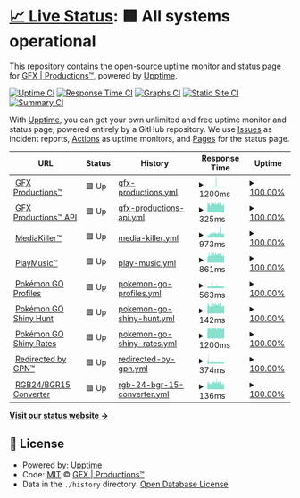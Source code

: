 # [📈 Live Status](https://gfxpronet.github.io/upptime): <!--live status--> **🟩 All systems operational**

This repository contains the open-source uptime monitor and status page for [GFX | Productions™](https://gfx-pro.net), powered by [Upptime](https://github.com/upptime/upptime).

[![Uptime CI](https://github.com/gfxpronet/upptime/workflows/Uptime%20CI/badge.svg)](https://github.com/gfxpronet/upptime/actions?query=workflow%3A%22Uptime+CI%22)
[![Response Time CI](https://github.com/gfxpronet/upptime/workflows/Response%20Time%20CI/badge.svg)](https://github.com/gfxpronet/upptime/actions?query=workflow%3A%22Response+Time+CI%22)
[![Graphs CI](https://github.com/gfxpronet/upptime/workflows/Graphs%20CI/badge.svg)](https://github.com/gfxpronet/upptime/actions?query=workflow%3A%22Graphs+CI%22)
[![Static Site CI](https://github.com/gfxpronet/upptime/workflows/Static%20Site%20CI/badge.svg)](https://github.com/gfxpronet/upptime/actions?query=workflow%3A%22Static+Site+CI%22)
[![Summary CI](https://github.com/gfxpronet/upptime/workflows/Summary%20CI/badge.svg)](https://github.com/gfxpronet/upptime/actions?query=workflow%3A%22Summary+CI%22)

With [Upptime](https://upptime.js.org), you can get your own unlimited and free uptime monitor and status page, powered entirely by a GitHub repository. We use [Issues](https://github.com/gfxpronet/upptime/issues) as incident reports, [Actions](https://github.com/gfxpronet/upptime/actions) as uptime monitors, and [Pages](https://gfxpronet.github.io/upptime) for the status page.

<!--start: status pages-->
<!-- This summary is generated by Upptime (https://github.com/upptime/upptime) -->
<!-- Do not edit this manually, your changes will be overwritten -->
<!-- prettier-ignore -->
| URL | Status | History | Response Time | Uptime |
| --- | ------ | ------- | ------------- | ------ |
| <img alt="" src="https://api.gfx-pro.net/img/icons/gpn.ico" height="13"> [GFX Productions™](https://gfx-pro.net) | 🟩 Up | [gfx-productions.yml](https://github.com/gfxpronet/upptime/commits/HEAD/history/gfx-productions.yml) | <details><summary><img alt="Response time graph" src="./graphs/gfx-productions/response-time-week.png" height="20"> 1200ms</summary><br><a href="https://gfxpronet.github.io/upptime/history/gfx-productions"><img alt="Response time 816" src="https://img.shields.io/endpoint?url=https%3A%2F%2Fraw.githubusercontent.com%2Fgfxpronet%2Fupptime%2FHEAD%2Fapi%2Fgfx-productions%2Fresponse-time.json"></a><br><a href="https://gfxpronet.github.io/upptime/history/gfx-productions"><img alt="24-hour response time 714" src="https://img.shields.io/endpoint?url=https%3A%2F%2Fraw.githubusercontent.com%2Fgfxpronet%2Fupptime%2FHEAD%2Fapi%2Fgfx-productions%2Fresponse-time-day.json"></a><br><a href="https://gfxpronet.github.io/upptime/history/gfx-productions"><img alt="7-day response time 1200" src="https://img.shields.io/endpoint?url=https%3A%2F%2Fraw.githubusercontent.com%2Fgfxpronet%2Fupptime%2FHEAD%2Fapi%2Fgfx-productions%2Fresponse-time-week.json"></a><br><a href="https://gfxpronet.github.io/upptime/history/gfx-productions"><img alt="30-day response time 791" src="https://img.shields.io/endpoint?url=https%3A%2F%2Fraw.githubusercontent.com%2Fgfxpronet%2Fupptime%2FHEAD%2Fapi%2Fgfx-productions%2Fresponse-time-month.json"></a><br><a href="https://gfxpronet.github.io/upptime/history/gfx-productions"><img alt="1-year response time 811" src="https://img.shields.io/endpoint?url=https%3A%2F%2Fraw.githubusercontent.com%2Fgfxpronet%2Fupptime%2FHEAD%2Fapi%2Fgfx-productions%2Fresponse-time-year.json"></a></details> | <details><summary><a href="https://gfxpronet.github.io/upptime/history/gfx-productions">100.00%</a></summary><a href="https://gfxpronet.github.io/upptime/history/gfx-productions"><img alt="All-time uptime 99.89%" src="https://img.shields.io/endpoint?url=https%3A%2F%2Fraw.githubusercontent.com%2Fgfxpronet%2Fupptime%2FHEAD%2Fapi%2Fgfx-productions%2Fuptime.json"></a><br><a href="https://gfxpronet.github.io/upptime/history/gfx-productions"><img alt="24-hour uptime 100.00%" src="https://img.shields.io/endpoint?url=https%3A%2F%2Fraw.githubusercontent.com%2Fgfxpronet%2Fupptime%2FHEAD%2Fapi%2Fgfx-productions%2Fuptime-day.json"></a><br><a href="https://gfxpronet.github.io/upptime/history/gfx-productions"><img alt="7-day uptime 100.00%" src="https://img.shields.io/endpoint?url=https%3A%2F%2Fraw.githubusercontent.com%2Fgfxpronet%2Fupptime%2FHEAD%2Fapi%2Fgfx-productions%2Fuptime-week.json"></a><br><a href="https://gfxpronet.github.io/upptime/history/gfx-productions"><img alt="30-day uptime 100.00%" src="https://img.shields.io/endpoint?url=https%3A%2F%2Fraw.githubusercontent.com%2Fgfxpronet%2Fupptime%2FHEAD%2Fapi%2Fgfx-productions%2Fuptime-month.json"></a><br><a href="https://gfxpronet.github.io/upptime/history/gfx-productions"><img alt="1-year uptime 99.86%" src="https://img.shields.io/endpoint?url=https%3A%2F%2Fraw.githubusercontent.com%2Fgfxpronet%2Fupptime%2FHEAD%2Fapi%2Fgfx-productions%2Fuptime-year.json"></a></details>
| <img alt="" src="https://api.gfx-pro.net/img/icons/gpn.ico" height="13"> [GFX Productions™ API](https://api.gfx-pro.net) | 🟩 Up | [gfx-productions-api.yml](https://github.com/gfxpronet/upptime/commits/HEAD/history/gfx-productions-api.yml) | <details><summary><img alt="Response time graph" src="./graphs/gfx-productions-api/response-time-week.png" height="20"> 325ms</summary><br><a href="https://gfxpronet.github.io/upptime/history/gfx-productions-api"><img alt="Response time 684" src="https://img.shields.io/endpoint?url=https%3A%2F%2Fraw.githubusercontent.com%2Fgfxpronet%2Fupptime%2FHEAD%2Fapi%2Fgfx-productions-api%2Fresponse-time.json"></a><br><a href="https://gfxpronet.github.io/upptime/history/gfx-productions-api"><img alt="24-hour response time 355" src="https://img.shields.io/endpoint?url=https%3A%2F%2Fraw.githubusercontent.com%2Fgfxpronet%2Fupptime%2FHEAD%2Fapi%2Fgfx-productions-api%2Fresponse-time-day.json"></a><br><a href="https://gfxpronet.github.io/upptime/history/gfx-productions-api"><img alt="7-day response time 325" src="https://img.shields.io/endpoint?url=https%3A%2F%2Fraw.githubusercontent.com%2Fgfxpronet%2Fupptime%2FHEAD%2Fapi%2Fgfx-productions-api%2Fresponse-time-week.json"></a><br><a href="https://gfxpronet.github.io/upptime/history/gfx-productions-api"><img alt="30-day response time 344" src="https://img.shields.io/endpoint?url=https%3A%2F%2Fraw.githubusercontent.com%2Fgfxpronet%2Fupptime%2FHEAD%2Fapi%2Fgfx-productions-api%2Fresponse-time-month.json"></a><br><a href="https://gfxpronet.github.io/upptime/history/gfx-productions-api"><img alt="1-year response time 668" src="https://img.shields.io/endpoint?url=https%3A%2F%2Fraw.githubusercontent.com%2Fgfxpronet%2Fupptime%2FHEAD%2Fapi%2Fgfx-productions-api%2Fresponse-time-year.json"></a></details> | <details><summary><a href="https://gfxpronet.github.io/upptime/history/gfx-productions-api">100.00%</a></summary><a href="https://gfxpronet.github.io/upptime/history/gfx-productions-api"><img alt="All-time uptime 99.86%" src="https://img.shields.io/endpoint?url=https%3A%2F%2Fraw.githubusercontent.com%2Fgfxpronet%2Fupptime%2FHEAD%2Fapi%2Fgfx-productions-api%2Fuptime.json"></a><br><a href="https://gfxpronet.github.io/upptime/history/gfx-productions-api"><img alt="24-hour uptime 100.00%" src="https://img.shields.io/endpoint?url=https%3A%2F%2Fraw.githubusercontent.com%2Fgfxpronet%2Fupptime%2FHEAD%2Fapi%2Fgfx-productions-api%2Fuptime-day.json"></a><br><a href="https://gfxpronet.github.io/upptime/history/gfx-productions-api"><img alt="7-day uptime 100.00%" src="https://img.shields.io/endpoint?url=https%3A%2F%2Fraw.githubusercontent.com%2Fgfxpronet%2Fupptime%2FHEAD%2Fapi%2Fgfx-productions-api%2Fuptime-week.json"></a><br><a href="https://gfxpronet.github.io/upptime/history/gfx-productions-api"><img alt="30-day uptime 99.75%" src="https://img.shields.io/endpoint?url=https%3A%2F%2Fraw.githubusercontent.com%2Fgfxpronet%2Fupptime%2FHEAD%2Fapi%2Fgfx-productions-api%2Fuptime-month.json"></a><br><a href="https://gfxpronet.github.io/upptime/history/gfx-productions-api"><img alt="1-year uptime 99.82%" src="https://img.shields.io/endpoint?url=https%3A%2F%2Fraw.githubusercontent.com%2Fgfxpronet%2Fupptime%2FHEAD%2Fapi%2Fgfx-productions-api%2Fuptime-year.json"></a></details>
| <img alt="" src="https://api.gfx-pro.net/img/icons/mk.ico" height="13"> [MediaKiller™](https://mk.gfx-pro.net) | 🟩 Up | [media-killer.yml](https://github.com/gfxpronet/upptime/commits/HEAD/history/media-killer.yml) | <details><summary><img alt="Response time graph" src="./graphs/media-killer/response-time-week.png" height="20"> 973ms</summary><br><a href="https://gfxpronet.github.io/upptime/history/media-killer"><img alt="Response time 988" src="https://img.shields.io/endpoint?url=https%3A%2F%2Fraw.githubusercontent.com%2Fgfxpronet%2Fupptime%2FHEAD%2Fapi%2Fmedia-killer%2Fresponse-time.json"></a><br><a href="https://gfxpronet.github.io/upptime/history/media-killer"><img alt="24-hour response time 1142" src="https://img.shields.io/endpoint?url=https%3A%2F%2Fraw.githubusercontent.com%2Fgfxpronet%2Fupptime%2FHEAD%2Fapi%2Fmedia-killer%2Fresponse-time-day.json"></a><br><a href="https://gfxpronet.github.io/upptime/history/media-killer"><img alt="7-day response time 973" src="https://img.shields.io/endpoint?url=https%3A%2F%2Fraw.githubusercontent.com%2Fgfxpronet%2Fupptime%2FHEAD%2Fapi%2Fmedia-killer%2Fresponse-time-week.json"></a><br><a href="https://gfxpronet.github.io/upptime/history/media-killer"><img alt="30-day response time 924" src="https://img.shields.io/endpoint?url=https%3A%2F%2Fraw.githubusercontent.com%2Fgfxpronet%2Fupptime%2FHEAD%2Fapi%2Fmedia-killer%2Fresponse-time-month.json"></a><br><a href="https://gfxpronet.github.io/upptime/history/media-killer"><img alt="1-year response time 987" src="https://img.shields.io/endpoint?url=https%3A%2F%2Fraw.githubusercontent.com%2Fgfxpronet%2Fupptime%2FHEAD%2Fapi%2Fmedia-killer%2Fresponse-time-year.json"></a></details> | <details><summary><a href="https://gfxpronet.github.io/upptime/history/media-killer">100.00%</a></summary><a href="https://gfxpronet.github.io/upptime/history/media-killer"><img alt="All-time uptime 95.05%" src="https://img.shields.io/endpoint?url=https%3A%2F%2Fraw.githubusercontent.com%2Fgfxpronet%2Fupptime%2FHEAD%2Fapi%2Fmedia-killer%2Fuptime.json"></a><br><a href="https://gfxpronet.github.io/upptime/history/media-killer"><img alt="24-hour uptime 100.00%" src="https://img.shields.io/endpoint?url=https%3A%2F%2Fraw.githubusercontent.com%2Fgfxpronet%2Fupptime%2FHEAD%2Fapi%2Fmedia-killer%2Fuptime-day.json"></a><br><a href="https://gfxpronet.github.io/upptime/history/media-killer"><img alt="7-day uptime 100.00%" src="https://img.shields.io/endpoint?url=https%3A%2F%2Fraw.githubusercontent.com%2Fgfxpronet%2Fupptime%2FHEAD%2Fapi%2Fmedia-killer%2Fuptime-week.json"></a><br><a href="https://gfxpronet.github.io/upptime/history/media-killer"><img alt="30-day uptime 100.00%" src="https://img.shields.io/endpoint?url=https%3A%2F%2Fraw.githubusercontent.com%2Fgfxpronet%2Fupptime%2FHEAD%2Fapi%2Fmedia-killer%2Fuptime-month.json"></a><br><a href="https://gfxpronet.github.io/upptime/history/media-killer"><img alt="1-year uptime 93.52%" src="https://img.shields.io/endpoint?url=https%3A%2F%2Fraw.githubusercontent.com%2Fgfxpronet%2Fupptime%2FHEAD%2Fapi%2Fmedia-killer%2Fuptime-year.json"></a></details>
| <img alt="" src="https://api.gfx-pro.net/img/icons/playmusic.ico" height="13"> [PlayMusic™](https://music.gfxp.ro) | 🟩 Up | [play-music.yml](https://github.com/gfxpronet/upptime/commits/HEAD/history/play-music.yml) | <details><summary><img alt="Response time graph" src="./graphs/play-music/response-time-week.png" height="20"> 861ms</summary><br><a href="https://gfxpronet.github.io/upptime/history/play-music"><img alt="Response time 716" src="https://img.shields.io/endpoint?url=https%3A%2F%2Fraw.githubusercontent.com%2Fgfxpronet%2Fupptime%2FHEAD%2Fapi%2Fplay-music%2Fresponse-time.json"></a><br><a href="https://gfxpronet.github.io/upptime/history/play-music"><img alt="24-hour response time 1112" src="https://img.shields.io/endpoint?url=https%3A%2F%2Fraw.githubusercontent.com%2Fgfxpronet%2Fupptime%2FHEAD%2Fapi%2Fplay-music%2Fresponse-time-day.json"></a><br><a href="https://gfxpronet.github.io/upptime/history/play-music"><img alt="7-day response time 861" src="https://img.shields.io/endpoint?url=https%3A%2F%2Fraw.githubusercontent.com%2Fgfxpronet%2Fupptime%2FHEAD%2Fapi%2Fplay-music%2Fresponse-time-week.json"></a><br><a href="https://gfxpronet.github.io/upptime/history/play-music"><img alt="30-day response time 812" src="https://img.shields.io/endpoint?url=https%3A%2F%2Fraw.githubusercontent.com%2Fgfxpronet%2Fupptime%2FHEAD%2Fapi%2Fplay-music%2Fresponse-time-month.json"></a><br><a href="https://gfxpronet.github.io/upptime/history/play-music"><img alt="1-year response time 709" src="https://img.shields.io/endpoint?url=https%3A%2F%2Fraw.githubusercontent.com%2Fgfxpronet%2Fupptime%2FHEAD%2Fapi%2Fplay-music%2Fresponse-time-year.json"></a></details> | <details><summary><a href="https://gfxpronet.github.io/upptime/history/play-music">100.00%</a></summary><a href="https://gfxpronet.github.io/upptime/history/play-music"><img alt="All-time uptime 93.31%" src="https://img.shields.io/endpoint?url=https%3A%2F%2Fraw.githubusercontent.com%2Fgfxpronet%2Fupptime%2FHEAD%2Fapi%2Fplay-music%2Fuptime.json"></a><br><a href="https://gfxpronet.github.io/upptime/history/play-music"><img alt="24-hour uptime 100.00%" src="https://img.shields.io/endpoint?url=https%3A%2F%2Fraw.githubusercontent.com%2Fgfxpronet%2Fupptime%2FHEAD%2Fapi%2Fplay-music%2Fuptime-day.json"></a><br><a href="https://gfxpronet.github.io/upptime/history/play-music"><img alt="7-day uptime 100.00%" src="https://img.shields.io/endpoint?url=https%3A%2F%2Fraw.githubusercontent.com%2Fgfxpronet%2Fupptime%2FHEAD%2Fapi%2Fplay-music%2Fuptime-week.json"></a><br><a href="https://gfxpronet.github.io/upptime/history/play-music"><img alt="30-day uptime 100.00%" src="https://img.shields.io/endpoint?url=https%3A%2F%2Fraw.githubusercontent.com%2Fgfxpronet%2Fupptime%2FHEAD%2Fapi%2Fplay-music%2Fuptime-month.json"></a><br><a href="https://gfxpronet.github.io/upptime/history/play-music"><img alt="1-year uptime 91.21%" src="https://img.shields.io/endpoint?url=https%3A%2F%2Fraw.githubusercontent.com%2Fgfxpronet%2Fupptime%2FHEAD%2Fapi%2Fplay-music%2Fuptime-year.json"></a></details>
| <img alt="" src="https://api.gfx-pro.net/img/icons/pgo.ico" height="13"> [Pokémon GO Profiles](https://pgo.gfxp.ro) | 🟩 Up | [pokemon-go-profiles.yml](https://github.com/gfxpronet/upptime/commits/HEAD/history/pokemon-go-profiles.yml) | <details><summary><img alt="Response time graph" src="./graphs/pokemon-go-profiles/response-time-week.png" height="20"> 563ms</summary><br><a href="https://gfxpronet.github.io/upptime/history/pokemon-go-profiles"><img alt="Response time 697" src="https://img.shields.io/endpoint?url=https%3A%2F%2Fraw.githubusercontent.com%2Fgfxpronet%2Fupptime%2FHEAD%2Fapi%2Fpokemon-go-profiles%2Fresponse-time.json"></a><br><a href="https://gfxpronet.github.io/upptime/history/pokemon-go-profiles"><img alt="24-hour response time 592" src="https://img.shields.io/endpoint?url=https%3A%2F%2Fraw.githubusercontent.com%2Fgfxpronet%2Fupptime%2FHEAD%2Fapi%2Fpokemon-go-profiles%2Fresponse-time-day.json"></a><br><a href="https://gfxpronet.github.io/upptime/history/pokemon-go-profiles"><img alt="7-day response time 563" src="https://img.shields.io/endpoint?url=https%3A%2F%2Fraw.githubusercontent.com%2Fgfxpronet%2Fupptime%2FHEAD%2Fapi%2Fpokemon-go-profiles%2Fresponse-time-week.json"></a><br><a href="https://gfxpronet.github.io/upptime/history/pokemon-go-profiles"><img alt="30-day response time 510" src="https://img.shields.io/endpoint?url=https%3A%2F%2Fraw.githubusercontent.com%2Fgfxpronet%2Fupptime%2FHEAD%2Fapi%2Fpokemon-go-profiles%2Fresponse-time-month.json"></a><br><a href="https://gfxpronet.github.io/upptime/history/pokemon-go-profiles"><img alt="1-year response time 682" src="https://img.shields.io/endpoint?url=https%3A%2F%2Fraw.githubusercontent.com%2Fgfxpronet%2Fupptime%2FHEAD%2Fapi%2Fpokemon-go-profiles%2Fresponse-time-year.json"></a></details> | <details><summary><a href="https://gfxpronet.github.io/upptime/history/pokemon-go-profiles">100.00%</a></summary><a href="https://gfxpronet.github.io/upptime/history/pokemon-go-profiles"><img alt="All-time uptime 48.79%" src="https://img.shields.io/endpoint?url=https%3A%2F%2Fraw.githubusercontent.com%2Fgfxpronet%2Fupptime%2FHEAD%2Fapi%2Fpokemon-go-profiles%2Fuptime.json"></a><br><a href="https://gfxpronet.github.io/upptime/history/pokemon-go-profiles"><img alt="24-hour uptime 100.00%" src="https://img.shields.io/endpoint?url=https%3A%2F%2Fraw.githubusercontent.com%2Fgfxpronet%2Fupptime%2FHEAD%2Fapi%2Fpokemon-go-profiles%2Fuptime-day.json"></a><br><a href="https://gfxpronet.github.io/upptime/history/pokemon-go-profiles"><img alt="7-day uptime 100.00%" src="https://img.shields.io/endpoint?url=https%3A%2F%2Fraw.githubusercontent.com%2Fgfxpronet%2Fupptime%2FHEAD%2Fapi%2Fpokemon-go-profiles%2Fuptime-week.json"></a><br><a href="https://gfxpronet.github.io/upptime/history/pokemon-go-profiles"><img alt="30-day uptime 57.10%" src="https://img.shields.io/endpoint?url=https%3A%2F%2Fraw.githubusercontent.com%2Fgfxpronet%2Fupptime%2FHEAD%2Fapi%2Fpokemon-go-profiles%2Fuptime-month.json"></a><br><a href="https://gfxpronet.github.io/upptime/history/pokemon-go-profiles"><img alt="1-year uptime 32.91%" src="https://img.shields.io/endpoint?url=https%3A%2F%2Fraw.githubusercontent.com%2Fgfxpronet%2Fupptime%2FHEAD%2Fapi%2Fpokemon-go-profiles%2Fuptime-year.json"></a></details>
| <img alt="" src="https://icons.duckduckgo.com/ip3/api.gfx-pro.net.ico" height="13"> [Pokémon GO Shiny Hunt](https://api.gfx-pro.net/assets/shinyHunt/v2/) | 🟩 Up | [pokemon-go-shiny-hunt.yml](https://github.com/gfxpronet/upptime/commits/HEAD/history/pokemon-go-shiny-hunt.yml) | <details><summary><img alt="Response time graph" src="./graphs/pokemon-go-shiny-hunt/response-time-week.png" height="20"> 142ms</summary><br><a href="https://gfxpronet.github.io/upptime/history/pokemon-go-shiny-hunt"><img alt="Response time 180" src="https://img.shields.io/endpoint?url=https%3A%2F%2Fraw.githubusercontent.com%2Fgfxpronet%2Fupptime%2FHEAD%2Fapi%2Fpokemon-go-shiny-hunt%2Fresponse-time.json"></a><br><a href="https://gfxpronet.github.io/upptime/history/pokemon-go-shiny-hunt"><img alt="24-hour response time 154" src="https://img.shields.io/endpoint?url=https%3A%2F%2Fraw.githubusercontent.com%2Fgfxpronet%2Fupptime%2FHEAD%2Fapi%2Fpokemon-go-shiny-hunt%2Fresponse-time-day.json"></a><br><a href="https://gfxpronet.github.io/upptime/history/pokemon-go-shiny-hunt"><img alt="7-day response time 142" src="https://img.shields.io/endpoint?url=https%3A%2F%2Fraw.githubusercontent.com%2Fgfxpronet%2Fupptime%2FHEAD%2Fapi%2Fpokemon-go-shiny-hunt%2Fresponse-time-week.json"></a><br><a href="https://gfxpronet.github.io/upptime/history/pokemon-go-shiny-hunt"><img alt="30-day response time 162" src="https://img.shields.io/endpoint?url=https%3A%2F%2Fraw.githubusercontent.com%2Fgfxpronet%2Fupptime%2FHEAD%2Fapi%2Fpokemon-go-shiny-hunt%2Fresponse-time-month.json"></a><br><a href="https://gfxpronet.github.io/upptime/history/pokemon-go-shiny-hunt"><img alt="1-year response time 169" src="https://img.shields.io/endpoint?url=https%3A%2F%2Fraw.githubusercontent.com%2Fgfxpronet%2Fupptime%2FHEAD%2Fapi%2Fpokemon-go-shiny-hunt%2Fresponse-time-year.json"></a></details> | <details><summary><a href="https://gfxpronet.github.io/upptime/history/pokemon-go-shiny-hunt">100.00%</a></summary><a href="https://gfxpronet.github.io/upptime/history/pokemon-go-shiny-hunt"><img alt="All-time uptime 86.71%" src="https://img.shields.io/endpoint?url=https%3A%2F%2Fraw.githubusercontent.com%2Fgfxpronet%2Fupptime%2FHEAD%2Fapi%2Fpokemon-go-shiny-hunt%2Fuptime.json"></a><br><a href="https://gfxpronet.github.io/upptime/history/pokemon-go-shiny-hunt"><img alt="24-hour uptime 100.00%" src="https://img.shields.io/endpoint?url=https%3A%2F%2Fraw.githubusercontent.com%2Fgfxpronet%2Fupptime%2FHEAD%2Fapi%2Fpokemon-go-shiny-hunt%2Fuptime-day.json"></a><br><a href="https://gfxpronet.github.io/upptime/history/pokemon-go-shiny-hunt"><img alt="7-day uptime 100.00%" src="https://img.shields.io/endpoint?url=https%3A%2F%2Fraw.githubusercontent.com%2Fgfxpronet%2Fupptime%2FHEAD%2Fapi%2Fpokemon-go-shiny-hunt%2Fuptime-week.json"></a><br><a href="https://gfxpronet.github.io/upptime/history/pokemon-go-shiny-hunt"><img alt="30-day uptime 99.75%" src="https://img.shields.io/endpoint?url=https%3A%2F%2Fraw.githubusercontent.com%2Fgfxpronet%2Fupptime%2FHEAD%2Fapi%2Fpokemon-go-shiny-hunt%2Fuptime-month.json"></a><br><a href="https://gfxpronet.github.io/upptime/history/pokemon-go-shiny-hunt"><img alt="1-year uptime 84.45%" src="https://img.shields.io/endpoint?url=https%3A%2F%2Fraw.githubusercontent.com%2Fgfxpronet%2Fupptime%2FHEAD%2Fapi%2Fpokemon-go-shiny-hunt%2Fuptime-year.json"></a></details>
| <img alt="" src="https://api.gfx-pro.net/img/icons/pgo.ico" height="13"> [Pokémon GO Shiny Rates](https://api.gfx-pro.net/assets/shinyRates) | 🟩 Up | [pokemon-go-shiny-rates.yml](https://github.com/gfxpronet/upptime/commits/HEAD/history/pokemon-go-shiny-rates.yml) | <details><summary><img alt="Response time graph" src="./graphs/pokemon-go-shiny-rates/response-time-week.png" height="20"> 1200ms</summary><br><a href="https://gfxpronet.github.io/upptime/history/pokemon-go-shiny-rates"><img alt="Response time 1232" src="https://img.shields.io/endpoint?url=https%3A%2F%2Fraw.githubusercontent.com%2Fgfxpronet%2Fupptime%2FHEAD%2Fapi%2Fpokemon-go-shiny-rates%2Fresponse-time.json"></a><br><a href="https://gfxpronet.github.io/upptime/history/pokemon-go-shiny-rates"><img alt="24-hour response time 1216" src="https://img.shields.io/endpoint?url=https%3A%2F%2Fraw.githubusercontent.com%2Fgfxpronet%2Fupptime%2FHEAD%2Fapi%2Fpokemon-go-shiny-rates%2Fresponse-time-day.json"></a><br><a href="https://gfxpronet.github.io/upptime/history/pokemon-go-shiny-rates"><img alt="7-day response time 1200" src="https://img.shields.io/endpoint?url=https%3A%2F%2Fraw.githubusercontent.com%2Fgfxpronet%2Fupptime%2FHEAD%2Fapi%2Fpokemon-go-shiny-rates%2Fresponse-time-week.json"></a><br><a href="https://gfxpronet.github.io/upptime/history/pokemon-go-shiny-rates"><img alt="30-day response time 1163" src="https://img.shields.io/endpoint?url=https%3A%2F%2Fraw.githubusercontent.com%2Fgfxpronet%2Fupptime%2FHEAD%2Fapi%2Fpokemon-go-shiny-rates%2Fresponse-time-month.json"></a><br><a href="https://gfxpronet.github.io/upptime/history/pokemon-go-shiny-rates"><img alt="1-year response time 1227" src="https://img.shields.io/endpoint?url=https%3A%2F%2Fraw.githubusercontent.com%2Fgfxpronet%2Fupptime%2FHEAD%2Fapi%2Fpokemon-go-shiny-rates%2Fresponse-time-year.json"></a></details> | <details><summary><a href="https://gfxpronet.github.io/upptime/history/pokemon-go-shiny-rates">100.00%</a></summary><a href="https://gfxpronet.github.io/upptime/history/pokemon-go-shiny-rates"><img alt="All-time uptime 97.67%" src="https://img.shields.io/endpoint?url=https%3A%2F%2Fraw.githubusercontent.com%2Fgfxpronet%2Fupptime%2FHEAD%2Fapi%2Fpokemon-go-shiny-rates%2Fuptime.json"></a><br><a href="https://gfxpronet.github.io/upptime/history/pokemon-go-shiny-rates"><img alt="24-hour uptime 100.00%" src="https://img.shields.io/endpoint?url=https%3A%2F%2Fraw.githubusercontent.com%2Fgfxpronet%2Fupptime%2FHEAD%2Fapi%2Fpokemon-go-shiny-rates%2Fuptime-day.json"></a><br><a href="https://gfxpronet.github.io/upptime/history/pokemon-go-shiny-rates"><img alt="7-day uptime 100.00%" src="https://img.shields.io/endpoint?url=https%3A%2F%2Fraw.githubusercontent.com%2Fgfxpronet%2Fupptime%2FHEAD%2Fapi%2Fpokemon-go-shiny-rates%2Fuptime-week.json"></a><br><a href="https://gfxpronet.github.io/upptime/history/pokemon-go-shiny-rates"><img alt="30-day uptime 99.75%" src="https://img.shields.io/endpoint?url=https%3A%2F%2Fraw.githubusercontent.com%2Fgfxpronet%2Fupptime%2FHEAD%2Fapi%2Fpokemon-go-shiny-rates%2Fuptime-month.json"></a><br><a href="https://gfxpronet.github.io/upptime/history/pokemon-go-shiny-rates"><img alt="1-year uptime 97.00%" src="https://img.shields.io/endpoint?url=https%3A%2F%2Fraw.githubusercontent.com%2Fgfxpronet%2Fupptime%2FHEAD%2Fapi%2Fpokemon-go-shiny-rates%2Fuptime-year.json"></a></details>
| <img alt="" src="https://api.gfx-pro.net/img/logos/redirected.png" height="13"> [Redirected by GPN™](https://gfxp.ro) | 🟩 Up | [redirected-by-gpn.yml](https://github.com/gfxpronet/upptime/commits/HEAD/history/redirected-by-gpn.yml) | <details><summary><img alt="Response time graph" src="./graphs/redirected-by-gpn/response-time-week.png" height="20"> 374ms</summary><br><a href="https://gfxpronet.github.io/upptime/history/redirected-by-gpn"><img alt="Response time 549" src="https://img.shields.io/endpoint?url=https%3A%2F%2Fraw.githubusercontent.com%2Fgfxpronet%2Fupptime%2FHEAD%2Fapi%2Fredirected-by-gpn%2Fresponse-time.json"></a><br><a href="https://gfxpronet.github.io/upptime/history/redirected-by-gpn"><img alt="24-hour response time 368" src="https://img.shields.io/endpoint?url=https%3A%2F%2Fraw.githubusercontent.com%2Fgfxpronet%2Fupptime%2FHEAD%2Fapi%2Fredirected-by-gpn%2Fresponse-time-day.json"></a><br><a href="https://gfxpronet.github.io/upptime/history/redirected-by-gpn"><img alt="7-day response time 374" src="https://img.shields.io/endpoint?url=https%3A%2F%2Fraw.githubusercontent.com%2Fgfxpronet%2Fupptime%2FHEAD%2Fapi%2Fredirected-by-gpn%2Fresponse-time-week.json"></a><br><a href="https://gfxpronet.github.io/upptime/history/redirected-by-gpn"><img alt="30-day response time 397" src="https://img.shields.io/endpoint?url=https%3A%2F%2Fraw.githubusercontent.com%2Fgfxpronet%2Fupptime%2FHEAD%2Fapi%2Fredirected-by-gpn%2Fresponse-time-month.json"></a><br><a href="https://gfxpronet.github.io/upptime/history/redirected-by-gpn"><img alt="1-year response time 534" src="https://img.shields.io/endpoint?url=https%3A%2F%2Fraw.githubusercontent.com%2Fgfxpronet%2Fupptime%2FHEAD%2Fapi%2Fredirected-by-gpn%2Fresponse-time-year.json"></a></details> | <details><summary><a href="https://gfxpronet.github.io/upptime/history/redirected-by-gpn">100.00%</a></summary><a href="https://gfxpronet.github.io/upptime/history/redirected-by-gpn"><img alt="All-time uptime 99.96%" src="https://img.shields.io/endpoint?url=https%3A%2F%2Fraw.githubusercontent.com%2Fgfxpronet%2Fupptime%2FHEAD%2Fapi%2Fredirected-by-gpn%2Fuptime.json"></a><br><a href="https://gfxpronet.github.io/upptime/history/redirected-by-gpn"><img alt="24-hour uptime 100.00%" src="https://img.shields.io/endpoint?url=https%3A%2F%2Fraw.githubusercontent.com%2Fgfxpronet%2Fupptime%2FHEAD%2Fapi%2Fredirected-by-gpn%2Fuptime-day.json"></a><br><a href="https://gfxpronet.github.io/upptime/history/redirected-by-gpn"><img alt="7-day uptime 100.00%" src="https://img.shields.io/endpoint?url=https%3A%2F%2Fraw.githubusercontent.com%2Fgfxpronet%2Fupptime%2FHEAD%2Fapi%2Fredirected-by-gpn%2Fuptime-week.json"></a><br><a href="https://gfxpronet.github.io/upptime/history/redirected-by-gpn"><img alt="30-day uptime 100.00%" src="https://img.shields.io/endpoint?url=https%3A%2F%2Fraw.githubusercontent.com%2Fgfxpronet%2Fupptime%2FHEAD%2Fapi%2Fredirected-by-gpn%2Fuptime-month.json"></a><br><a href="https://gfxpronet.github.io/upptime/history/redirected-by-gpn"><img alt="1-year uptime 99.96%" src="https://img.shields.io/endpoint?url=https%3A%2F%2Fraw.githubusercontent.com%2Fgfxpronet%2Fupptime%2FHEAD%2Fapi%2Fredirected-by-gpn%2Fuptime-year.json"></a></details>
| <img alt="" src="https://colorslurp.com/images/app-icon.png" height="13"> [RGB24/BGR15 Converter](https://api.gfx-pro.net/assets/BGR15) | 🟩 Up | [rgb-24-bgr-15-converter.yml](https://github.com/gfxpronet/upptime/commits/HEAD/history/rgb-24-bgr-15-converter.yml) | <details><summary><img alt="Response time graph" src="./graphs/rgb-24-bgr-15-converter/response-time-week.png" height="20"> 136ms</summary><br><a href="https://gfxpronet.github.io/upptime/history/rgb-24-bgr-15-converter"><img alt="Response time 130" src="https://img.shields.io/endpoint?url=https%3A%2F%2Fraw.githubusercontent.com%2Fgfxpronet%2Fupptime%2FHEAD%2Fapi%2Frgb-24-bgr-15-converter%2Fresponse-time.json"></a><br><a href="https://gfxpronet.github.io/upptime/history/rgb-24-bgr-15-converter"><img alt="24-hour response time 145" src="https://img.shields.io/endpoint?url=https%3A%2F%2Fraw.githubusercontent.com%2Fgfxpronet%2Fupptime%2FHEAD%2Fapi%2Frgb-24-bgr-15-converter%2Fresponse-time-day.json"></a><br><a href="https://gfxpronet.github.io/upptime/history/rgb-24-bgr-15-converter"><img alt="7-day response time 136" src="https://img.shields.io/endpoint?url=https%3A%2F%2Fraw.githubusercontent.com%2Fgfxpronet%2Fupptime%2FHEAD%2Fapi%2Frgb-24-bgr-15-converter%2Fresponse-time-week.json"></a><br><a href="https://gfxpronet.github.io/upptime/history/rgb-24-bgr-15-converter"><img alt="30-day response time 136" src="https://img.shields.io/endpoint?url=https%3A%2F%2Fraw.githubusercontent.com%2Fgfxpronet%2Fupptime%2FHEAD%2Fapi%2Frgb-24-bgr-15-converter%2Fresponse-time-month.json"></a><br><a href="https://gfxpronet.github.io/upptime/history/rgb-24-bgr-15-converter"><img alt="1-year response time 129" src="https://img.shields.io/endpoint?url=https%3A%2F%2Fraw.githubusercontent.com%2Fgfxpronet%2Fupptime%2FHEAD%2Fapi%2Frgb-24-bgr-15-converter%2Fresponse-time-year.json"></a></details> | <details><summary><a href="https://gfxpronet.github.io/upptime/history/rgb-24-bgr-15-converter">100.00%</a></summary><a href="https://gfxpronet.github.io/upptime/history/rgb-24-bgr-15-converter"><img alt="All-time uptime 98.68%" src="https://img.shields.io/endpoint?url=https%3A%2F%2Fraw.githubusercontent.com%2Fgfxpronet%2Fupptime%2FHEAD%2Fapi%2Frgb-24-bgr-15-converter%2Fuptime.json"></a><br><a href="https://gfxpronet.github.io/upptime/history/rgb-24-bgr-15-converter"><img alt="24-hour uptime 100.00%" src="https://img.shields.io/endpoint?url=https%3A%2F%2Fraw.githubusercontent.com%2Fgfxpronet%2Fupptime%2FHEAD%2Fapi%2Frgb-24-bgr-15-converter%2Fuptime-day.json"></a><br><a href="https://gfxpronet.github.io/upptime/history/rgb-24-bgr-15-converter"><img alt="7-day uptime 100.00%" src="https://img.shields.io/endpoint?url=https%3A%2F%2Fraw.githubusercontent.com%2Fgfxpronet%2Fupptime%2FHEAD%2Fapi%2Frgb-24-bgr-15-converter%2Fuptime-week.json"></a><br><a href="https://gfxpronet.github.io/upptime/history/rgb-24-bgr-15-converter"><img alt="30-day uptime 99.75%" src="https://img.shields.io/endpoint?url=https%3A%2F%2Fraw.githubusercontent.com%2Fgfxpronet%2Fupptime%2FHEAD%2Fapi%2Frgb-24-bgr-15-converter%2Fuptime-month.json"></a><br><a href="https://gfxpronet.github.io/upptime/history/rgb-24-bgr-15-converter"><img alt="1-year uptime 98.28%" src="https://img.shields.io/endpoint?url=https%3A%2F%2Fraw.githubusercontent.com%2Fgfxpronet%2Fupptime%2FHEAD%2Fapi%2Frgb-24-bgr-15-converter%2Fuptime-year.json"></a></details>

<!--end: status pages-->

[**Visit our status website →**](https://gfxpronet.github.io/upptime)

## 📄 License

- Powered by: [Upptime](https://github.com/upptime/upptime)
- Code: [MIT](./LICENSE) © [GFX | Productions™](https://gfx-pro.net)
- Data in the `./history` directory: [Open Database License](https://opendatacommons.org/licenses/odbl/1-0/)
